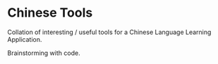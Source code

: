 # Chinese Tools

Collation of interesting / useful tools for a Chinese Language Learning Application.

Brainstorming with code.
